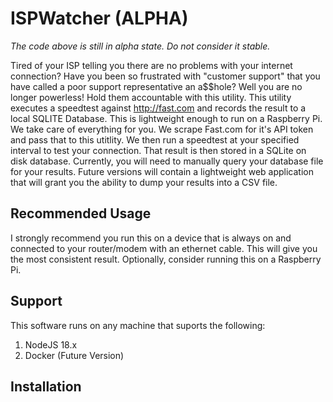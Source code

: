 # ISPWatcher (ALPHA)

*The code above is still in alpha state. Do not consider it stable.*

Tired of your ISP telling you there are no problems with your internet connection? Have you been so frustrated with "customer support" that you have called a poor support representative an a$$hole? Well you are no longer powerless! Hold them accountable with this utility. This utility executes a speedtest against http://fast.com and records the result to a local SQLITE Database. This is lightweight enough to run on a Raspberry Pi. We take care of everything for you. We scrape Fast.com for it's API token and pass that to this utitlity. We then run a speedtest at your specified interval to test your connection. That result is then stored in a SQLite on disk database. Currently, you will need to manually query your database file for your results. Future versions will contain a lightweight web application that will grant you the ability to dump your results into a CSV file.

## Recommended Usage
I strongly recommend you run this on a device that is always on and connected to your router/modem with an ethernet cable. This will give you the most consistent result. Optionally, consider running this on a Raspberry Pi. 

## Support
This software runs on any machine that suports the following:
1. NodeJS 18.x
2. Docker (Future Version)

## Installation

